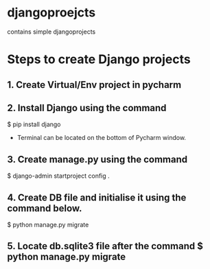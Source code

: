 # djangoproejcts

contains simple djangoprojects

# Steps to create Django projects 

## 1. Create Virtual/Env project in pycharm 
## 2. Install Django using the command 

$ pip install django

* Terminal can be located on the bottom of Pycharm window.  

## 3. Create manage.py using the command
 
   $ django-admin startproject config .

## 4. Create DB file and initialise it using the command below. 

   $ python manage.py migrate 

## 5. Locate db.sqlite3 file after the command $ python manage.py migrate 

  
